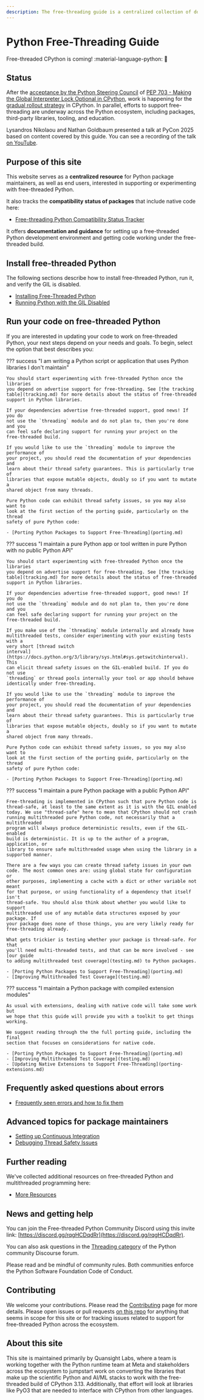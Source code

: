 ```yaml
---
description: The free-threading guide is a centralized collection of documentation and trackers around compatibility with free-threaded CPython for the Python open source ecosystem
---
```


# Python Free-Threading Guide

Free-threaded CPython is coming! :material-language-python: :thread:

## Status

After the [acceptance by the Python Steering Council](https://discuss.python.org/t/a-steering-council-notice-about-pep-703-making-the-global-interpreter-lock-optional-in-cpython/30474) of
[PEP 703 - Making the Global Interpreter Lock Optional in CPython](https://peps.python.org/pep-0703/), work is happening for the [gradual rollout strategy](https://discuss.python.org/t/pep-703-making-the-global-interpreter-lock-optional-in-cpython-acceptance/37075) in CPython.
In parallel, efforts to support free-threading are underway across the Python ecosystem, including packages, third-party libraries, tooling, and education.

Lysandros Nikolaou and Nathan Goldbaum presented a talk at PyCon 2025 based on content covered by this guide. You can see a recording of the talk [on YouTube](https://youtu.be/EuU3ksI1l04).

## Purpose of this site

This website serves as a **centralized resource** for Python package
maintainers, as well as end users, interested in supporting or experimenting with
free-threaded Python.

It also tracks the **compatibility status of packages**
that include native code here:

- [Free-threading Python Compatibility Status Tracker](tracking.md)

It offers **documentation and guidance** for setting up a
free-threaded Python development environment and getting code working under the
free-threaded build.

## Install free-threaded Python

The following sections describe how to install free-threaded Python, run it, and verify
the GIL is disabled.

- [Installing Free-Threaded Python](installing-cpython.md)
- [Running Python with the GIL Disabled](running-gil-disabled.md)

## Run your code on free-threaded Python

If you are interested in updating your code to work on free-threaded Python,
your next steps depend on your needs and goals. To begin, select the option
that best describes you:

??? success "I am writing a Python script or application that uses Python libraries I don't maintain"

    You should start experimenting with free-threaded Python once the libraries
    you depend on advertise support for free-threading. See [the tracking
    table](tracking.md) for more details about the status of free-threaded
    support in Python libraries.

    If your dependencies advertise free-threaded support, good news! If you do
    not use the `threading` module and do not plan to, then you're done and you
    can feel safe declaring support for running your project on the
    free-threaded build.

    If you would like to use the `threading` module to improve the performance of
    your project, you should read the documentation of your dependencies and
    learn about their thread safety guarantees. This is particularly true of
    libraries that expose mutable objects, doubly so if you want to mutate a
    shared object from many threads.

    Pure Python code can exhibit thread safety issues, so you may also want to
    look at the first section of the porting guide, particularly on the thread
    safety of pure Python code:

    - [Porting Python Packages to Support Free-Threading](porting.md)

??? success "I maintain a pure Python app or tool written in pure Python with no public Python API"

    You should start experimenting with free-threaded Python once the libraries
    you depend on advertise support for free-threading. See [the tracking
    table](tracking.md) for more details about the status of free-threaded
    support in Python libraries.

    If your dependencies advertise free-threaded support, good news! If you do
    not use the `threading` module and do not plan to, then you're done and you
    can feel safe declaring support for running your project on the
    free-threaded build.

    If you make use of the `threading` module internally and already have
    multithreaded tests, consider experimenting with your existing tests with a
    very short [thread switch
    interval](https://docs.python.org/3/library/sys.html#sys.getswitchinterval). This
    can elicit thread safety issues on the GIL-enabled build. If you do not use
    `threading` or thread pools internally your tool or app should behave
    identically under free-threading.

    If you would like to use the `threading` module to improve the performance of
    your project, you should read the documentation of your dependencies and
    learn about their thread safety guarantees. This is particularly true of
    libraries that expose mutable objects, doubly so if you want to mutate a
    shared object from many threads.

    Pure Python code can exhibit thread safety issues, so you may also want to
    look at the first section of the porting guide, particularly on the thread
    safety of pure Python code:

    - [Porting Python Packages to Support Free-Threading](porting.md)

??? success "I maintain a pure Python package with a public Python API"

    Free-threading is implemented in CPython such that pure Python code is
    thread-safe, at least to the same extent as it is with the GIL enabled
    today. We use "thread-safe" here to mean that CPython should not crash
    running multithreaded pure Python code, not necessarily that a multithreaded
    program will always produce deterministic results, even if the GIL-enabled
    build is deterministic. It is up to the author of a program, application, or
    library to ensure safe multithreaded usage when using the library in a
    supported manner.

    There are a few ways you can create thread safety issues in your own
    code. The most common ones are: using global state for configuration or
    other purposes, implementing a cache with a dict or other variable not meant
    for that purpose, or using functionality of a dependency that itself isn't
    thread-safe. You should also think about whether you would like to support
    multithreaded use of any mutable data structures exposed by your package. If
    your package does none of those things, you are very likely ready for
    free-threading already.

    What gets trickier is testing whether your package is thread-safe. For that
    you'll need multi-threaded tests, and that can be more involved - see [our guide
    to adding multithreaded test coverage](testing.md) to Python packages.

    - [Porting Python Packages to Support Free-Threading](porting.md)
    - [Improving Multithreaded Test Coverage](testing.md)

??? success "I maintain a Python package with compiled extension modules"

    As usual with extensions, dealing with native code will take some work but
    we hope that this guide will provide you with a toolkit to get things
    working.

    We suggest reading through the the full porting guide, including the final
    section that focuses on considerations for native code.

    - [Porting Python Packages to Support Free-Threading](porting.md)
    - [Improving Multithreaded Test Coverage](testing.md)
    - [Updating Native Extensions to Support Free-Threading](porting-extensions.md)

## Frequently asked questions about errors

- [Frequently seen errors and how to fix them](faq.md)

## Advanced topics for package maintainers

- [Setting up Continuous Integration](ci.md)
- [Debugging Thread Safety Issues](debugging.md)

## Further reading

We've collected additional resources on free-threaded Python and multithreaded
programming here:

- [More Resources](resources.md)

## News and getting help

You can join the Free-threaded Python Community Discord using this invite link:
[https://discord.gg/rqgHCDqdRr](https://discord.gg/rqgHCDqdRr).

You can also ask questions in the [Threading
category](https://discuss.python.org/c/threading/38) of the Python community
Discourse forum.

Please read and be mindful of community rules. Both communities enforce the
Python Software Foundation Code of Conduct.

## Contributing

We welcome your contributions.
Please read the
[Contributing](contributing.md) page for more details.
Please open issues or pull requests
[on this repo](https://github.com/Quansight-Labs/free-threaded-compatibility)
for anything that seems in scope for this site or for tracking issues related
to support for free-threaded Python across the ecosystem.

## About this site

This site is maintained primarily by Quansight Labs, where a team is working
together with the Python runtime team at Meta and stakeholders across the
ecosystem to jumpstart work on converting the libraries that make up the
scientific Python and AI/ML stacks to work with the free-threaded build of
CPython 3.13. Additionally, that effort will look at libraries like PyO3 that
are needed to interface with CPython from other languages.
